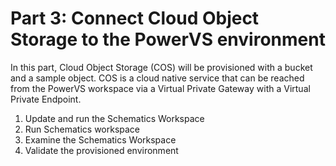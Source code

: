 # Part 3: Connect Cloud Object Storage to the PowerVS environment

In this part, Cloud Object Storage (COS) will be provisioned with a bucket and a sample object. COS is a cloud native service that can be reached from the PowerVS workspace via a Virtual Private Gateway with a Virtual Private Endpoint.

1. Update and run the Schematics Workspace
2. Run Schematics workspace
3. Examine the Schematics Workspace
4. Validate the provisioned environment
